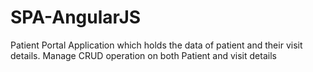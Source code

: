 # SPA-AngularJS
Patient Portal Application which holds the data of patient and their visit details. Manage CRUD operation on both Patient and visit details
